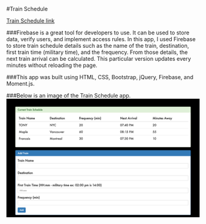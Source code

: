 #Train Schedule

[Train Schedule link](https://secret-chamber-80015.herokuapp.com/
)

###Firebase is a great tool for developers to use. It can be used to store data, verify users, and implement access rules. In this app, I used Firebase to store train schedule details such as the name of the train, destination, first train time (military time), and the frequency. From those details, the next train arrival can be calculated. This particular version updates every minutes without reloading the page.

###This app was built using HTML, CSS, Bootstrap, jQuery, Firebase, and Moment.js.

###Below is an image of the Train Schedule app.
![Train Schedule](assets/train-schedule.png)